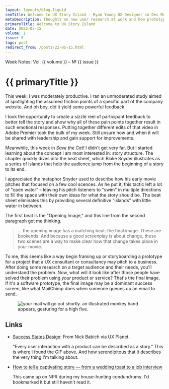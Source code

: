 ```yaml
---
layout: layouts/blog.liquid
seoTitle: Welcome to UX Story Island - Ryan Young UX Designer in Des Moines, Iowa
metaDescription: Thoughts on new user research at work and how prototypes tell stories.
primaryTitle: Welcome to UX Story Island
date: 2022-05-15
volume: 1
issue: 5
tags: post
redirect_from: /posts/22-05-15.html
---
```


<span class="small-text-16 eyebrow">Week Notes: Vol. {{ volume }} &ndash; &numero; {{ issue }}</span>
# {{ primaryTitle }}
This week, I was moderately productive. I ran an unmoderated study aimed at spotlighting the assumed friction points of a specific part of the company website. And oh boy, did it yield some powerful feedback.

I took the opportunity to create a sizzle reel of participant feedback to better tell the story and show why all of these pain points together result in such emotional responses. Putting together different edits of that video in Adobe Premier took the bulk of my week. Still unsure how and when it will be shared with leadership and gain support for improvements.

Meanwhile, this week in *Save the Cat!* I didn't get very far. But I started learning about the concept I am most interested in: story structure. The chapter quickly dives into the beat sheet, which Blake Snyder illustrates as a series of islands that help the audience jump from the beginning of a story to its end.

I appreciated the metaphor Snyder used to describe how his early movie pitches that focused on a few cool scences. As he put it, this tactic left a lot of "open water" – leaving his pitch listeners to "swim" in multiple directions to fill the space with their own ideas for what the story should be. The beat sheet eliminates this by providing several definitive "islands" with little water in between.

The first beat is the "Opening Image," and this line from the second paragraph got me thinking.

> … the opening image has a matching beat: the final image. These are bookends. And because a good screenplay is about change, these two scenes are a way to make clear how that change takes place in your movie.

To me, this seems like a way begin framing up or storyboarding a prototype for a project that a UX consultant or consultancy may pitch to a business. After doing some research on a target audience and their needs, you'll understand the problem. Now, what will it look like after those people have solved their problem using *your* product or service? That's the final image. If it's a software prototype, the final image may be a dominant success screen, like what MailChimp does when someone queues up an email to send.

<figure class="large spacing-top spacing-bottom">
    <img class="border" src="{{ '/images/blog/mailchimp-high5.gif' | url }}" alt="your mail will go out shortly. an illustrated monkey hand appears, gesturing for a high five.">
</figure>

## Links
- <a href="https://uxplanet.org/success-states-design-44572c2b3d1f" target="_blank">Success States Design</a>: From Nick Babich via UX Planet.

    "Every user interaction with a product can be described as a story." This is where I found the GIF above. And how serendipitous that it describes the very thing I'm talking about.

- <a href="https://www.npr.org/2022/04/26/1094947453/how-to-tell-a-good-story" target="_blank">How to tell a captivating story — from a wedding toast to a job interview</a>

    This came up on NPR during my house-hunting condundrums. I'd bookmarked it but still haven't read it.